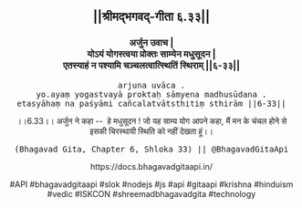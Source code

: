 <center><h2>||श्रीमद्‍भगवद्‍-गीता ६.३३||</h2>
<h3>अर्जुन उवाच |<br/>योऽयं योगस्त्वया प्रोक्तः साम्येन मधुसूदन |<br/>एतस्याहं न पश्यामि चञ्चलत्वात्स्थितिं स्थिराम् ||६-३३||</h3>
<pre>arjuna uvāca .<br/>yo.ayaṃ yogastvayā proktaḥ sāmyena madhusūdana .<br/>etasyāhaṃ na paśyāmi cañcalatvātsthitiṃ sthirām ||6-33||</pre>
<p>।।6.33।। अर्जुन ने कहा --  हे मधुसूदन ! जो यह साम्य योग आपने कहा, मैं मन के चंचल होने से इसकी चिरस्थायी स्थिति को नहीं देखता हूं।।</p>
<pre>(Bhagavad Gita, Chapter 6, Shloka 33) || @BhagavadGitaApi</pre><p>https://docs.bhagavadgitaapi.in/</p><p>#API #bhagavadgitaapi #slok #nodejs #js #api #gitaapi #krishna #hinduism #vedic #ISKCON #shreemadbhagavadgita #technology</p></center>